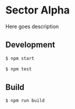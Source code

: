 # Sector Alpha

Here goes description

## Development

```sh
$ npm start
```

```sh
$ npm test
```

## Build

```sh
$ npm run build
```
